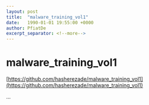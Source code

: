```yaml
---
layout: post
title:  "malware_training_vol1"
date:   1990-01-01 19:55:00 +0000
author: PfiatDe
excerpt_separator: <!--more-->
---
```


# malware_training_vol1
[https://github.com/hasherezade/malware_training_vol1](https://github.com/hasherezade/malware_training_vol1)

...
<!--more-->
